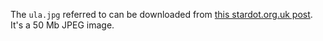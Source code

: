 The `ula.jpg` referred to can be downloaded from [this stardot.org.uk post](https://www.stardot.org.uk/forums/viewtopic.php?p=196044#p196044). It's a 50 Mb JPEG image.
